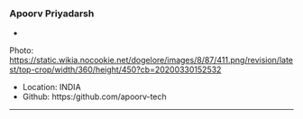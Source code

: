### Apoorv Priyadarsh

-
Photo: https://static.wikia.nocookie.net/dogelore/images/8/87/411.png/revision/latest/top-crop/width/360/height/450?cb=20200330152532
- Location: INDIA
- Github: https:/github.com/apoorv-tech

***
